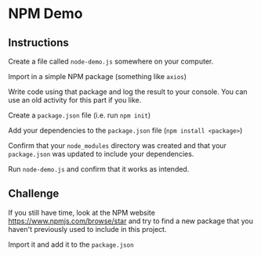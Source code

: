 # NPM Demo

## Instructions

Create a file called `node-demo.js` somewhere on your computer.

Import in a simple NPM package (something like `axios`)

Write code using that package and log the result to your console. You can use an old activity for this part if you like.

Create a `package.json` file (i.e. run `npm init`)

Add your dependencies to the `package.json` file (`npm install <package>`)

Confirm that your `node_modules` directory was created and that your `package.json` was updated to include your dependencies.

Run `node-demo.js` and confirm that it works as intended.

## Challenge

If you still have time, look at the NPM website <https://www.npmjs.com/browse/star> and try to find a new package that you haven't previously used to include in this project.

Import it and add it to the `package.json`
